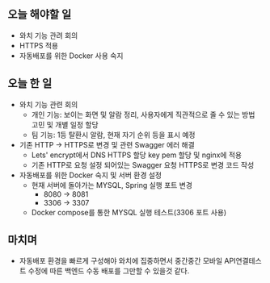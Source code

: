 ## 오늘 해야할 일
- 와치 기능 관려 회의
- HTTPS 적용
- 자동배포를 위한 Docker 사용 숙지

## 오늘 한 일
- 와치 기능 관련 회의
    + 개인 기능: 보이는 화면 및 알람 정리, 사용자에게 직관적으로 줄 수 있는 방법 고민 및 개별 일정 할당
    + 팀 기능: 1등 탈환시 알람, 현재 자기 순위 등을 표시 예정
- 기존 HTTP -> HTTPS로 변경 및 관련 Swagger 에러 해결
    + Lets' encrypt에서 DNS HTTPS 할당 key pem 할당 및 nginx에 적용
    + 기존 HTTP로 요청 설정 되어있는 Swagger 요청 HTTPS로 변경 코드 작성
- 자동배포를 위한 Docker 숙지 및 서버 환경 설정
    + 현재 서버에 돌아가는 MYSQL, Spring 실행 포트 변경
        + 8080 -> 8081
        + 3306 -> 3307
    + Docker compose를 통한 MYSQL 실행 테스트(3306 포트 사용)

## 마치며
+  자동배포 환경을 빠르게 구성해야 와치에 집중하면서 중간중간 모바일 API연결테스트 수정에 따른 백엔드 수동 배포를 그만할 수 있을것 같다.
